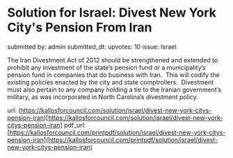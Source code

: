 # Solution for Israel: Divest New York City's Pension From Iran #

submitted by: admin
submitted_dt: 
upvotes: 10
issue: Israel

The Iran Divestment Act of 2012 should be strengthened and extended to prohibit any investment of the state’s pension fund or a municipality’s pension fund in companies that do business with Iran.  This will codify the existing policies enacted by the city and state comptrollers. 
Divestment must also pertain to any company holding a tie to the Iranian government’s military, as was incorporated in North Carolina’s divestment policy.

url: (https://kallosforcouncil.com/solution/israel/divest-new-york-citys-pension-iran)[https://kallosforcouncil.com/solution/israel/divest-new-york-citys-pension-iran]
pdf_url: [https://kallosforcouncil.com/printpdf/solution/israel/divest-new-york-citys-pension-iran](https://kallosforcouncil.com/printpdf/solution/israel/divest-new-york-citys-pension-iran)